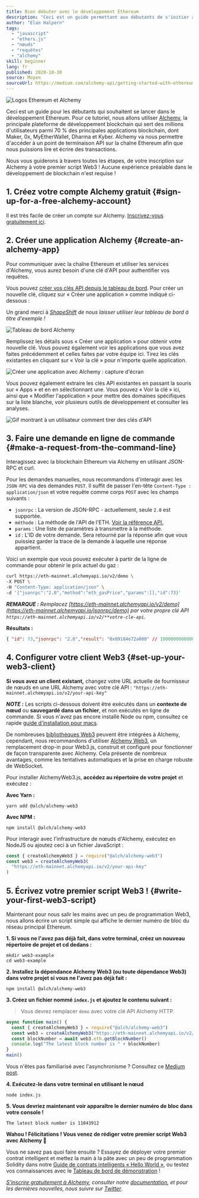 ```yaml
---
title: Bien débuter avec le développement Ethereum
description: "Ceci est un guide permettant aux débutants de s'initier avec le développement Ethereum. Nous allons vous guider de la création d'un point d'accès à l'API à l'écriture de votre premier script Web3, en passant par celle d'une requête en ligne de commande ! Aucune expérience préalable dans le développement de blockchain n'est requise !"
author: "Elan Halpern"
tags:
  - "javascript"
  - "ethers.js"
  - "nœuds"
  - "requêtes"
  - "alchemy"
skill: beginner
lang: fr
published: 2020-10-30
source: Moyen
sourceUrl: https://medium.com/alchemy-api/getting-started-with-ethereum-development-using-alchemy-c3d6a45c567f
---
```


![Logos Ethereum et Alchemy](./ethereum-alchemy.png)

Ceci est un guide pour les débutants qui souhaitent se lancer dans le développement Ethereum. Pour ce tutoriel, nous allons utiliser [Alchemy](https://alchemyapi.io/), la principale plateforme de développement blockchain qui sert des millions d'utilisateurs parmi 70 % des principales applications blockchain, dont Maker, 0x, MyEtherWallet, Dharma et Kyber. Alchemy va nous permettre d'accéder à un point de terminaison API sur la chaîne Ethereum afin que nous puissions lire et écrire des transactions.

Nous vous guiderons à travers toutes les étapes, de votre inscription sur Alchemy à votre premier script Web3 ! Aucune expérience préalable dans le développement de blockchain n'est requise !

## 1. Créez votre compte Alchemy gratuit {#sign-up-for-a-free-alchemy-account}

Il est très facile de créer un compte sur Alchemy. [Inscrivez-vous gratuitement ici](https://auth.alchemyapi.io/signup).

## 2. Créer une application Alchemy {#create-an-alchemy-app}

Pour communiquer avec la chaîne Ethereum et utiliser les services d'Alchemy, vous aurez besoin d'une clé d'API pour authentifier vos requêtes.

Vous pouvez [créer vos clés API depuis le tableau de bord](http://dashboard.alchemyapi.io/). Pour créer un nouvelle clé, cliquez sur « Créer une application » comme indiqué ci-dessous :

Un grand merci à [_ShapeShift_](https://shapeshift.com/) _de nous laisser utiliser leur tableau de bord à titre d'exemple !_

![Tableau de bord Alchemy](./alchemy-dashboard.png)

Remplissez les détails sous « Créer une application » pour obtenir votre nouvelle clé. Vous pouvez également voir les applications que vous avez faites précédemment et celles faites par votre équipe ici. Tirez les clés existantes en cliquant sur « Voir la clé » pour n'importe quelle application.

![Créer une application avec Alchemy : capture d'écran](./create-app.png)

Vous pouvez également extraire les clés API existantes en passant la souris sur « Apps » et en en sélectionnant une. Vous pouvez « Voir la clé » ici, ainsi que « Modifier l'application » pour mettre des domaines spécifiques sur la liste blanche, voir plusieurs outils de développement et consulter les analyses.

![Gif montrant à un utilisateur comment tirer des clés d'API](./pull-api-keys.gif)

## 3. Faire une demande en ligne de commande {#make-a-request-from-the-command-line}

Interagissez avec la blockchain Ethereum via Alchemy en utilisant JSON-RPC et curl.

Pour les demandes manuelles, nous recommandons d'interagir avec les `JSON-RPC` via des demandes `POST`. Il suffit de passer l'en-tête `Content-Type : application/json` et votre requête comme corps `POST` avec les champs suivants :

- `jsonrpc` : La version de JSON-RPC - actuellement, seule `2.0` est supportée.
- `méthode` : La méthode de l'API de l'ETH. [Voir la référence API.](https://docs.alchemyapi.io/documentation/alchemy-api-reference/json-rpc)
- `params` : Une liste de paramètres à transmettre à la méthode.
- `id` : L'ID de votre demande. Sera retourné par la réponse afin que vous puissiez garder la trace de la demande à laquelle une réponse appartient.

Voici un exemple que vous pouvez exécuter à partir de la ligne de commande pour obtenir le prix actuel du gaz :

```bash
curl https://eth-mainnet.alchemyapi.io/v2/demo \
-X POST \
-H "Content-Type: application/json" \
-d '{"jsonrpc":"2.0","method":"eth_gasPrice","params":[],"id":73}'
```

_**REMARQUE :** Remplacez [https://eth-mainnet.alchemyapi.io/v2/demo](https://eth-mainnet.alchemyapi.io/jsonrpc/demo) par votre propre clé API `https://eth-mainnet.alchemyapi.io/v2/**votre-cle-api`._

**Résultats :**

```json
{ "id": 73,"jsonrpc": "2.0","result": "0x09184e72a000" // 10000000000000 }
```

## 4. Configurer votre client Web3 {#set-up-your-web3-client}

**Si vous avez un client existant,** changez votre URL actuelle de fournisseur de nœuds en une URL Alchemy avec votre clé API : `"https://eth-mainnet.alchemyapi.io/v2/your-api-key"`

**_NOTE :_** Les scripts ci-dessous doivent être exécutés dans un **contexte de nœud** ou **sauvegardé dans un fichier**, et non exécutés en ligne de commande. Si vous n'avez pas encore installé Node ou npm, consultez ce rapide [guide d'installation pour macs](https://app.gitbook.com/@alchemyapi/s/alchemy/guides/alchemy-for-macs).

De nombreuses [bibliothèques Web3](https://docs.alchemyapi.io/guides/getting-started#other-web3-libraries) peuvent être intégrées à Alchemy, cependant, nous recommandons d'utiliser [Alchemy Web3](https://docs.alchemy.com/reference/api-overview), un remplacement drop-in pour Web3.js, construit et configuré pour fonctionner de façon transparente avec Alchemy. Cela présente de nombreux avantages, comme les tentatives automatiques et la prise en charge robuste de WebSocket.

Pour installer AlchemyWeb3.js, **accédez au répertoire de votre projet** et exécutez :

**Avec Yarn :**

```
yarn add @alch/alchemy-web3
```

**Avec NPM :**

```
npm install @alch/alchemy-web3
```

Pour interagir avec l'infrastructure de nœuds d'Alchemy, exécutez en NodeJS ou ajoutez ceci à un fichier JavaScript :

```js
const { createAlchemyWeb3 } = require("@alch/alchemy-web3")
const web3 = createAlchemyWeb3(
  "https://eth-mainnet.alchemyapi.io/v2/your-api-key"
)
```

## 5. Écrivez votre premier script Web3 ! {#write-your-first-web3-script}

Maintenant pour nous salir les mains avec un peu de programmation Web3, nous allons écrire un script simple qui affiche le dernier numéro de bloc du réseau principal Ethereum.

**1. Si vous ne l'avez pas déjà fait, dans votre terminal, créez un nouveau répertoire de projet et cd dedans :**

```
mkdir web3-example
cd web3-example
```

**2. Installez la dépendance Alchemy Web3 (ou toute dépendance Web3) dans votre projet si vous ne l'avez pas déjà fait :**

```
npm install @alch/alchemy-web3
```

**3. Créez un fichier nommé `index.js` et ajoutez le contenu suivant :**

> Vous devrez remplacer `demo` avec votre clé API Alchemy HTTP.

```js
async function main() {
  const { createAlchemyWeb3 } = require("@alch/alchemy-web3")
  const web3 = createAlchemyWeb3("https://eth-mainnet.alchemyapi.io/v2/demo")
  const blockNumber = await web3.eth.getBlockNumber()
  console.log("The latest block number is " + blockNumber)
}
main()
```

Vous n'êtes pas familiarisé avec l'asynchronisme ? Consultez ce [Medium post](https://medium.com/better-programming/understanding-async-await-in-javascript-1d81bb079b2c).

**4. Exécutez-le dans votre terminal en utilisant le nœud**

```
node index.js
```

**5. Vous devriez maintenant voir apparaître le dernier numéro de bloc dans votre console !**

```
The latest block number is 11043912
```

**Wahou ! Félicitations ! Vous venez de rédiger votre premier script Web3 avec Alchemy 🎉**

Vous ne savez pas quoi faire ensuite ? Essayez de déployer votre premier contrat intelligent et mettez la main à la pâte avec un peu de programmation Solidity dans notre [Guide de contrats intelligents « Hello World »](https://docs.alchemyapi.io/tutorials/hello-world-smart-contract), ou testez vos connaissances avec le [Tableau de bord de démonstration](https://docs.alchemyapi.io/tutorials/demo-app) !

_[S'inscrire gratuitement à Alchemy](https://auth.alchemyapi.io/signup), consulter notre [documentation](https://docs.alchemyapi.io/), et pour les dernières nouvelles, nous suivre sur [Twitter](https://x.com/AlchemyPlatform)_.
